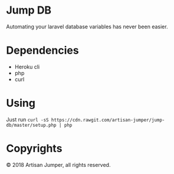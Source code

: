 # Jump DB

Automating your laravel database variables has never been easier.

# Dependencies

- Heroku cli
- php
- curl

# Using

Just run ```curl -sS https://cdn.rawgit.com/artisan-jumper/jump-db/master/setup.php | php```

# Copyrights

&copy; 2018 Artisan Jumper, all rights reserved.
